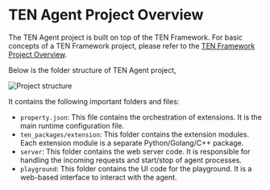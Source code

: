 # TEN Agent Project Overview

The TEN Agent project is built on top of the TEN Framework. For basic concepts of a TEN Framework project, please refer to the [TEN Framework Project Overview](https://doc.theten.ai/ten-framework/concept_overview).

Below is the folder structure of TEN Agent project,

![Project structure](https://raw.githubusercontent.com/TEN-framework/docs/refs/heads/main/assets/png/folder_structure.png)

It contains the following important folders and files:

- `property.json`: This file contains the orchestration of extensions. It is the main runtime configuration file.
- `ten_packages/extension`: This folder contains the extension modules. Each extension module is a separate Python/Golang/C++ package.
- `server`: This folder contains the web server code. It is responsible for handling the incoming requests and start/stop of agent processes.
- `playground`: This folder contains the UI code for the playground. It is a web-based interface to interact with the agent.
